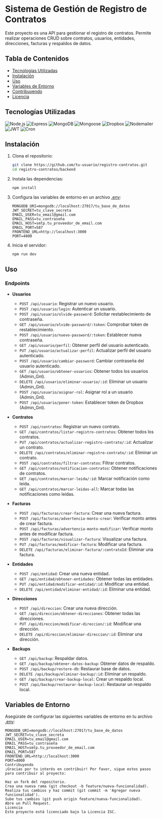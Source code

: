 # Sistema de Gestión de Registro de Contratos

Este proyecto es una API para gestionar el registro de contratos. Permite realizar operaciones CRUD sobre contratos, usuarios, entidades, direcciones, facturas y respaldos de datos.

## Tabla de Contenidos

- [Tecnologías Utilizadas](#tecnologías-utilizadas)
- [Instalación](#instalación)
- [Uso](#uso)
- [Variables de Entorno](#variables-de-entorno)
- [Contribuyendo](#contribuyendo)
- [Licencia](#licencia)

## Tecnologías Utilizadas

![Node.js](https://img.shields.io/badge/Node.js-339933?style=for-the-badge&logo=nodedotjs&logoColor=white)
![Express](https://img.shields.io/badge/Express-000000?style=for-the-badge&logo=express&logoColor=white)
![MongoDB](https://img.shields.io/badge/MongoDB-47A248?style=for-the-badge&logo=mongodb&logoColor=white)
![Mongoose](https://img.shields.io/badge/Mongoose-880000?style=for-the-badge&logo=mongoose&logoColor=white)
![Dropbox](https://img.shields.io/badge/Dropbox-0061FF?style=for-the-badge&logo=dropbox&logoColor=white)
![Nodemailer](https://img.shields.io/badge/Nodemailer-007BFF?style=for-the-badge&logo=nodemailer&logoColor=white)
![JWT](https://img.shields.io/badge/JWT-000000?style=for-the-badge&logo=jsonwebtokens&logoColor=white)
![Cron](https://img.shields.io/badge/Cron-000000?style=for-the-badge&logo=cron&logoColor=white)

## Instalación

1. Clona el repositorio:
    ```bash
    git clone https://github.com/tu-usuario/registro-contratos.git
    cd registro-contratos/backend
    ```

2. Instala las dependencias:
    ```bash
    npm install
    ```

3. Configura las variables de entorno en un archivo [.env](http://_vscodecontentref_/0):
    ```properties
    MONGODB_URI=mongodb://localhost:27017/tu_base_de_datos
    JWT_SECRET=tu_clave_secreta
    EMAIL_USER=tu_email@gmail.com
    EMAIL_PASS=tu_contraseña
    EMAIL_HOST=smtp.tu_proveedor_de_email.com
    EMAIL_PORT=587
    FRONTEND_URL=http://localhost:3000
    PORT=4000
    ```

4. Inicia el servidor:
    ```bash
    npm run dev
    ```

## Uso

### Endpoints

- **Usuarios**
  - `POST /api/usuario`: Registrar un nuevo usuario.
  - `POST /api/usuario/login`: Autenticar un usuario.
  - `POST /api/usuario/olvide-password`: Solicitar restablecimiento de contraseña.
  - `GET /api/usuario/olvide-password/:token`: Comprobar token de restablecimiento.
  - `POST /api/usuario/nuevo-password/:token`: Establecer nueva contraseña.
  - `GET /api/usuario/perfil`: Obtener perfil del usuario autenticado.
  - `PUT /api/usuario/actualizar-perfil`: Actualizar perfil del usuario autenticado.
  - `POST /api/usuario/cambiar-password`: Cambiar contraseña del usuario autenticado.
  - `GET /api/usuario/obtener-usuarios`: Obtener todos los usuarios (Admin_Gnl).
  - `DELETE /api/usuario/eliminar-usuario/:id`: Eliminar un usuario (Admin_Gnl).
  - `POST /api/usuario/asignar-rol`: Asignar rol a un usuario (Admin_Gnl).
  - `POST /api/usuario/poner-token`: Establecer token de Dropbox (Admin_Gnl).

- **Contratos**
  - `POST /api/contratos`: Registrar un nuevo contrato.
  - `GET /api/contratos/listar-registro-contratos`: Obtener todos los contratos.
  - `PUT /api/contratos/actualizar-registro-contrato/:id`: Actualizar un contrato.
  - `DELETE /api/contratos/eliminar-registro-contrato/:id`: Eliminar un contrato.
  - `POST /api/contratos/filtrar-contratos`: Filtrar contratos.
  - `GET /api/contratos/notificacion-contratos`: Obtener notificaciones de contratos.
  - `GET /api/contratos/marcar-leida/:id`: Marcar notificación como leída.
  - `GET /api/contratos/marcar-leidas-all`: Marcar todas las notificaciones como leídas.

- **Facturas**
  - `POST /api/facturas/crear-factura`: Crear una nueva factura.
  - `POST /api/facturas/advertencia-monto-crear`: Verificar monto antes de crear factura.
  - `POST /api/facturas/advertencia-monto-modificar`: Verificar monto antes de modificar factura.
  - `POST /api/facturas/visualizar-factura`: Visualizar una factura.
  - `PUT /api/facturas/modificar-factura`: Modificar una factura.
  - `DELETE /api/facturas/eliminar-factura/:contratoId`: Eliminar una factura.

- **Entidades**
  - `POST /api/entidad`: Crear una nueva entidad.
  - `GET /api/entidad/obtener-entidades`: Obtener todas las entidades.
  - `PUT /api/entidad/modificar-entidad/:id`: Modificar una entidad.
  - `DELETE /api/entidad/eliminar-entidad/:id`: Eliminar una entidad.

- **Direcciones**
  - `POST /api/direccion`: Crear una nueva dirección.
  - `GET /api/direccion/obtener-direcciones`: Obtener todas las direcciones.
  - `PUT /api/direccion/modificar-direccion/:id`: Modificar una dirección.
  - `DELETE /api/direccion/eliminar-direccion/:id`: Eliminar una dirección.

- **Backups**
  - `GET /api/backup`: Respaldar datos.
  - `GET /api/backup/obtener-datos-backup`: Obtener datos de respaldo.
  - `POST /api/backup/restore-db`: Restaurar base de datos.
  - `DELETE /api/backup/eliminar-backup/:id`: Eliminar un respaldo.
  - `GET /api/backup/crear-backup-local`: Crear un respaldo local.
  - `POST /api/backup/restaurar-backup-local`: Restaurar un respaldo local.

## Variables de Entorno

Asegúrate de configurar las siguientes variables de entorno en tu archivo [.env](http://_vscodecontentref_/1):

```properties
MONGODB_URI=mongodb://localhost:27017/tu_base_de_datos
JWT_SECRET=tu_clave_secreta
EMAIL_USER=tu_email@gmail.com
EMAIL_PASS=tu_contraseña
EMAIL_HOST=smtp.tu_proveedor_de_email.com
EMAIL_PORT=587
FRONTEND_URL=http://localhost:3000
PORT=4000
Contribuyendo
¡Gracias por tu interés en contribuir! Por favor, sigue estos pasos para contribuir al proyecto:

Haz un fork del repositorio.
Crea una nueva rama (git checkout -b feature/nueva-funcionalidad).
Realiza tus cambios y haz commit (git commit -m 'Agregar nueva funcionalidad').
Sube tus cambios (git push origin feature/nueva-funcionalidad).
Abre un Pull Request.
Licencia
Este proyecto está licenciado bajo la Licencia ISC.